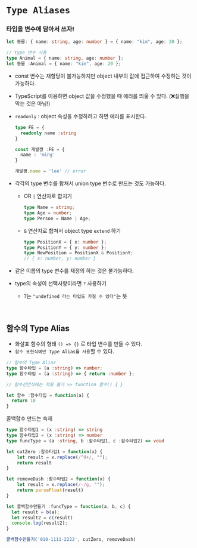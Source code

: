 # `Type Aliases`
### 타입을 변수에 담아서 쓰자!

```typescript
let 동물: { name: string, age: number } = { name: "kim", age: 20 };

// type 변수 사용
type Animal = { name: string, age: number };
let 동물 :Animal = { name: "kim", age: 20 };
```

- const 변수는 재할당이 불가능하지만 object 내부의 값에 접근하여 수정하는 것이 가능하다.
- TypeScript를 이용하면 object 값을 수정했을 때 에러를 띄울 수 있다. (❌실행을 막는 것은 아님!)

- `readonly` : object 속성을 수정하려고 하면 에러를 표시한다.
  ```typescript
  type FE = {
    readonly name :string
  }

  const 개발짱 :FE = {
    name : 'ming'
  }

  개발짱.name = 'lee' // error
  ```
- 각각의 type 변수를 합쳐서 union type 변수로 만드는 것도 가능하다.
  - OR `|` 연산자로 합치기
    ```typescript
    type Name = string;
    type Age = number;
    type Person = Name | Age;
    ```

  - `&` 연산자로 합쳐서 object type `extend` 하기
    ```typescript
    type PositionX = { x: number };
    type PositionY = { y: number };
    type NewPosition = PositionX & PositionY;
    // { x: number, y: number }
    ```
- 같은 이름의 type 변수를 재정의 하는 것은 불가능하다.
- type의 속성이 선택사항이라면 `?` 사용하기
  - ?는 `"undefined 라는 타입도 가질 수 있다"`는 뜻

<br>

## 함수의 Type Alias
- 화살표 함수의 형태 `() => {}` 로 타입 변수를 만들 수 있다.
- `함수 표현식에만 Type Alias를 사용`할 수 있다.

```typescript
// 함수의 Type Alias
type 함수타입 = (a :string) => number;
type 함수타입 = (a :string) => { return :number };

// 함수선언식에는 적용 불가 >> function 함수() { }

let 함수 :함수타입 = function(a) {
  return 10
}
```

콜백함수 만드는 숙제
```typescript
type 함수타입1 = (x :string) => string
type 함수타입2 = (x :string) => number
type funcType = (a :string, b :함수타입1, c :함수타입2) => void

let cutZero :함수타입1 = function(x) {
    let result = x.replace(/^0+/, "");
    return result
}

let removeDash :함수타입2 = function(x) {
    let result = x.replace(/-/g, "");
    return parseFloat(result)
}

let 콜백함수만들기 :funcType = function(a, b, c) {
  let result = b(a);
  let result2 = c(result)
  console.log(result2);
}

콜백함수만들기('010-1111-2222', cutZero, removeDash)
```